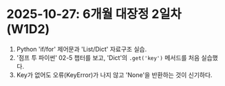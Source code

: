 # 2025-10-27: 6개월 대장정 2일차 (W1D2)

1.  Python 'if/for' 제어문과 'List/Dict' 자료구조 실습.
2.  '점프 투 파이썬' 02-5 챕터를 보고, 'Dict'의 `.get('key')` 메서드를 처음 실습했다.
3.  Key가 없어도 오류(KeyError)가 나지 않고 'None'을 반환하는 것이 신기하다. 